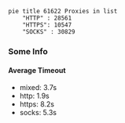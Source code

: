 
```mermaid
pie title 61622 Proxies in list
    "HTTP" : 28561
    "HTTPS": 10547
    "SOCKS" : 30829
```

### Some Info
#### Average Timeout

- mixed: 3.7s
- http: 1.9s
- https: 8.2s
- socks: 5.3s